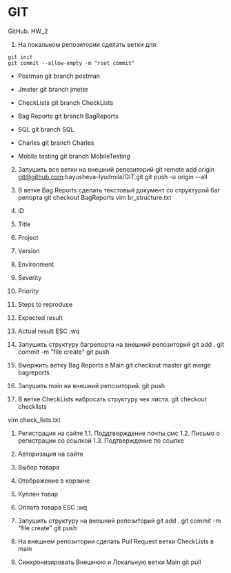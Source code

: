 # GIT
GitHub. HW_2
1. На локальном репозитории сделать ветки для:
```
git init
git commit --allow-empty -m "root commit"
```
- Postman
git branch postman

- Jmeter
git branch jmeter

- CheckLists
git branch CheckLists

- Bag Reports
git branch BagReports

- SQL
git branch SQL

- Charles
git branch Charles

- Mobile testing
git branch MobileTesting

2. Запушить все ветки на внешний репозиторий
git remote add origin git@github.com:bayusheva-lyudmila/GIT.git
git push -u origin --all 

3. В ветке Bag Reports сделать текстовый документ со структурой баг репорта
git checkout BagReports
vim br_structure.txt
1. ID
2. Title
3. Project
4. Version
5. Environment
6. Severity
7. Priority
8. Steps to reproduse
9. Expected result
10. Actual result
ESC :wq

4. Запушить структуру багрепорта на внешний репозиторий
git add .
git commit -m "file create"
git push

5. Вмержить ветку Bag Reports в Main
git checkout master
git merge bagreports

6. Запушить main на внешний репозиторий.
git push

7. В ветке CheckLists набросать структуру чек листа.
git checkout checklists

vim check_lists.txt
1. Регистрация на сайте
1.1. Поддтверждение почты смс
1.2. Письмо о регистрации со ссылкой
1.3. Подтверждение по ссылке
2. Авторизация на сайте
3. Выбор товара
4. Отображение в корзине
5. Куплен товар
6. Оплата товара
ESC :wq

8. Запушить структуру на внешний репозиторий
git add .
git commit -m "file create"
git push
9. На внешнем репозитории сделать Pull Request ветки CheckLists в main
10. Синхронизировать Внешнюю и Локальную ветки Main
git pull
